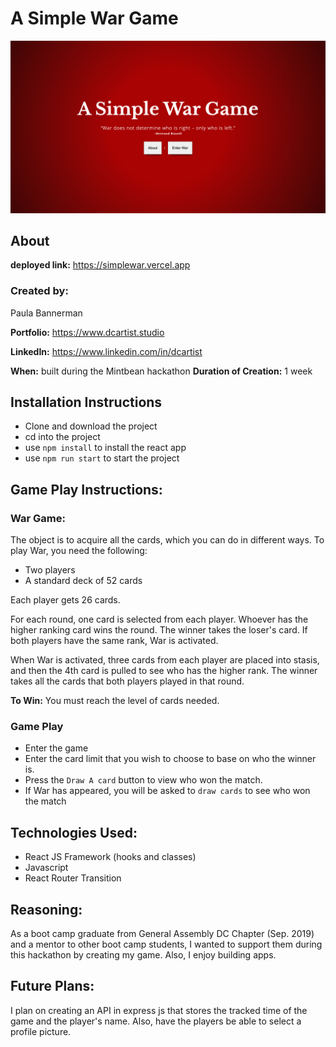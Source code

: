 # A Simple War Game

![A simple War Game](wargame.png)

## About

**deployed link:** https://simplewar.vercel.app

### **Created by:** 

Paula Bannerman

**Portfolio:** https://www.dcartist.studio

**LinkedIn:** https://www.linkedin.com/in/dcartist

**When:** built during the Mintbean hackathon
**Duration of Creation:** 1 week

## Installation Instructions

- Clone and download the project
- cd into the project 
- use `npm install` to install the react app
- use `npm run start` to start the project

## Game Play Instructions:

### War Game:

The object is to acquire all the cards, which you can do in different ways. To play War, you need the following:

- Two players
- A standard deck of 52 cards

Each player gets 26 cards.

For each round, one card is selected from each player. Whoever has the higher ranking card wins the round. The winner takes the loser's card. If both players have the same rank, War is activated. 

When War is activated, three cards from each player are placed into stasis, and then the 4th card is pulled to see who has the higher rank. The winner takes all the cards that both players played in that round.

**To Win:** You must reach the level of cards needed.

### Game Play

- Enter the game
- Enter the card limit that you wish to choose to base on who the winner is.
- Press the `Draw A card` button to view who won the match.
- If War has appeared, you will be asked to `draw cards` to see who won the match

## **Technologies Used:**

- React JS Framework (hooks and classes)
- Javascript
- React Router Transition

## Reasoning:

As a boot camp graduate from General Assembly DC Chapter (Sep. 2019) and a mentor to other boot camp students, I wanted to support them during this hackathon by creating my game. Also, I enjoy building apps. 

## Future Plans:

I plan on creating an API in express js that stores the tracked time of the game and the player's name. Also, have the players be able to select a profile picture. 